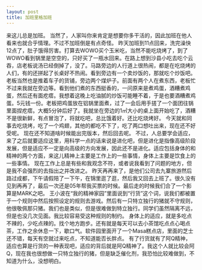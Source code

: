 ```yaml
---
layout: post
title: 加班里格加班
---
```

来这儿总是加班。
当然了，人家叫你来肯定是想要你多干活的，因此加班在他人看来也就合乎情理。不过不加班倒是有点奇怪。
昨天加班到11点回来，洗完澡快12点了，肚子饿得厉害。打算去WOWO买个玉米吃，当然不能吃烧烤了，到了WOWO看到锅里是空空的，只好买了一瓶水回来。在路上想到沙县小吃去吃个云吞，店老板说汤已经倒掉了，没了。马路旁边的人行道上很热闹，都是在吃烧烤的人们，有的还拼起了长桌好不热闹。看到旁边有一个卖炒饭的，那就吃个炒饭吧。老板当然也是推着车子的货铺，旁边两个煤炉子。前面有两个人在煮东西，老板忙不过来我就在旁边等。看到他们煮的东西挺香的，一问原来是煮鸡蛋，酒糟煮鸡蛋，然后还有面疙瘩。我想着这晚上吃油腻的炒饭可能睡不着，于是也要酒糟煮鸡蛋。5元钱一份。老板把鸡蛋放在铝锅里面煮，过了一会后用手搓了一个面团往锅里面捏疙瘩。大概5分钟后好了。我就坐在旁边的1㎡大小的桌上面开始吃了，酒糟不是很新鲜，有点冒泡了，将就吃吧，总比饿着好。还比吃烧烤好。
今天就和同事去吃烧烤，吃了一个鸡翅，其他的都吃不下了，吃了两口想吐出来，现在还不好受呢。
现在还不知道啥时候能出完版本，然后回去呢。
不过，人总要学会适应，来了之后就要适应这里，用科学一点的话来说是进化吧，但是进化是指像高级阶段发展，但是适应不一定是向高级的方向发展，因此还不是进化。适应包括身体的和精神的两个方面，来这儿精神上主要是工作上的一些事情，身体上主要是饮食上的一些事情。
现在工作上总是有些和我观念不符，或者说我看到了问题的地方，但是我不会强烈的去指出之并改进之。
昨天再再来了，是他们公司去九寨旅游然后路过成都，下午请假陪了一下午，在锦里逛了逛，然后我又回去上班了。很久没有见到再再了，最后一次还是05年帮我买票的时候。最后走的时候我们合了一个影算是MARK之吧。
王小波在“我的精神家园”里面说到“行货”这个词，说我们都被置于一个规则中然后按照设定的规则去游戏。然后有一只特立独行的猪就不守规则，他很敬佩那只猪。我们也是类似，但是很难做到特立独行。同学们虽然隔离不远，但是也没几次见面。我比较容易受这种规则的制约。
身体上的适应，就是多吃点不辣的，少吃点辣的。找个地方跑步。还有就是每天可以去小茶馆吃点点心喝点茶，工作之余休息一下，歇口气。软件园里面开了一个Masa糕点店，里面的芝士还不错，每天有空就过来吃点，不知道能否长胖点。
有了行货就有了阿Q精神，适应也算是行货的一种表现吧，适应的背后就是阿Q精神了。我这个人就比较会阿Q，现在我也很想做一只特立独行的猪，但是缺乏催化剂，我恐怕比较难做到，不知道为什么，没想明白。
